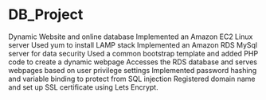 # DB_Project
Dynamic Website and online database
Implemented an Amazon EC2 Linux server 
Used yum to install LAMP stack 
Implemented an Amazon RDS MySql server for data security 
Used a common bootstrap template and added PHP code to create a dynamic webpage 
Accesses the RDS database and serves webpages based on user privilege settings 
Implemented password hashing and variable binding to protect from SQL injection 
Registered domain name and set up SSL certificate using Lets Encrypt.
